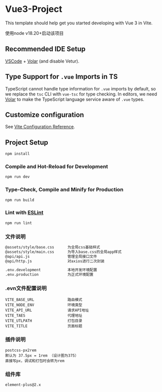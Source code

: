 # Vue3-Project

This template should help get you started developing with Vue 3 in Vite.

使用node v18.20+启动该项目

## Recommended IDE Setup

[VSCode](https://code.visualstudio.com/) + [Volar](https://marketplace.visualstudio.com/items?itemName=Vue.volar) (and disable Vetur).

## Type Support for `.vue` Imports in TS

TypeScript cannot handle type information for `.vue` imports by default, so we replace the `tsc` CLI with `vue-tsc` for type checking. In editors, we need [Volar](https://marketplace.visualstudio.com/items?itemName=Vue.volar) to make the TypeScript language service aware of `.vue` types.

## Customize configuration

See [Vite Configuration Reference](https://vitejs.dev/config/).

## Project Setup

```sh
npm install
```

### Compile and Hot-Reload for Development

```sh
npm run dev
```

### Type-Check, Compile and Minify for Production

```sh
npm run build
```

### Lint with [ESLint](https://eslint.org/)

```sh
npm run lint
```

### 文件说明
```sh
@assets/style/base.css      为全局css基础样式
@assets/style/main.css      为导入base.css的全局app样式
@api/api.js                 管理全局接口文件
@api/http.js                对axios进行二次封装

.env.development            本地开发环境配置
.env.production             为正式环境配置
```

### .evn文件配置说明
```
VITE_BASE_URL               路由模式
VITE_NODE_ENV               环境类型
VITE_API_URL                请求API地址
VITE_TAES                   代理地址
VITE_UTLPATH                打包目录
VITE_TITLE                  页面标题
```

### 插件说明
```
postcss-px2rem
默认为 37.5px = 1rem （设计图为375）
直接写px，调试和打包时会转为rem
```

### 组件库
```
element-plus@2.x
```